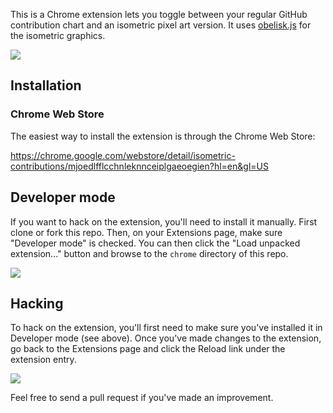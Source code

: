 This is a Chrome extension lets you toggle between your regular GitHub contribution chart and an isometric pixel art version. It uses [obelisk.js](https://github.com/nosir/obelisk.js) for the isometric graphics.

![](http://cl.ly/image/3v073b1k1227/content)

## Installation

### Chrome Web Store

The easiest way to install the extension is through the Chrome Web Store:

https://chrome.google.com/webstore/detail/isometric-contributions/mjoedlfflcchnleknnceiplgaeoegien?hl=en&gl=US

## Developer mode

If you want to hack on the extension, you'll need to install it manually. First clone or fork this repo. Then, on your Extensions page, make sure "Developer mode" is checked. You can then click the "Load unpacked extension..." button and browse to the `chrome` directory of this repo.

![](http://cl.ly/image/0J0p1H2u0F0E/content)

## Hacking

To hack on the extension, you'll first need to make sure you've installed it in Developer mode (see above). Once you've made changes to the extension, go back to the Extensions page and click the Reload link under the extension entry.

![](http://cl.ly/image/10370H2B2Q1G/content)

Feel free to send a pull request if you've made an improvement.
